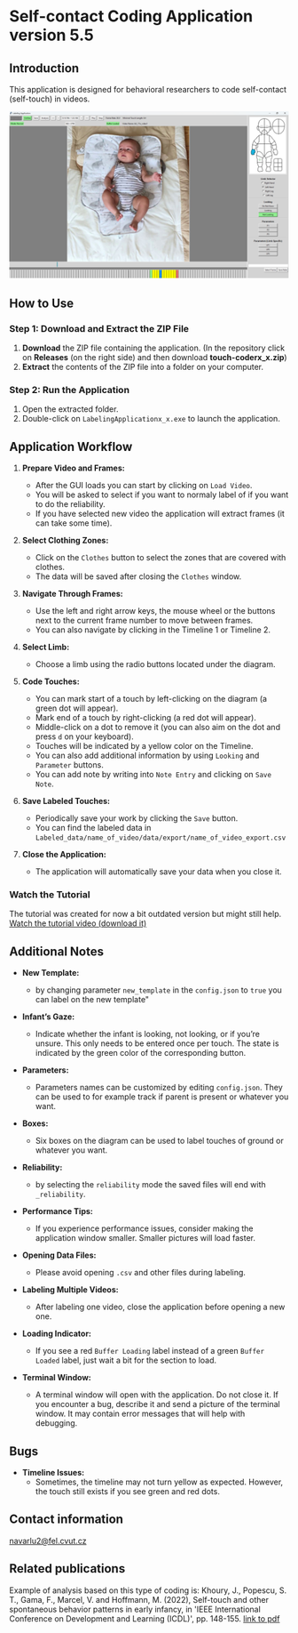 # Self-contact Coding Application version 5.5

## Introduction

This application is designed for behavioral researchers to code self-contact (self-touch) in videos.

![Showcase](readme_images/showcase.png)

## How to Use

### Step 1: Download and Extract the ZIP File

1. **Download** the ZIP file containing the application. (In the repository click on **Releases** (on the right side) and then download **touch-coderx_x.zip**)
2. **Extract** the contents of the ZIP file into a folder on your computer.

### Step 2: Run the Application

1. Open the extracted folder.
2. Double-click on `LabelingApplicationx_x.exe` to launch the application.

## Application Workflow

1. **Prepare Video and Frames:**

   - After the GUI loads you can start by clicking on `Load Video`.
   - You will be asked to select if you want to normaly label of if you want to do the reliability.
   - If you have selected new video the application will extract frames (it can take some time).

2. **Select Clothing Zones:**
   - Click on the `Clothes` button to select the zones that are covered with clothes.
   - The data will be saved after closing the `Clothes` window.
3. **Navigate Through Frames:**

   - Use the left and right arrow keys, the mouse wheel or the buttons next to the current frame number to move between frames.
   - You can also navigate by clicking in the Timeline 1 or Timeline 2.

4. **Select Limb:**

   - Choose a limb using the radio buttons located under the diagram.

5. **Code Touches:**

   - You can mark start of a touch by left-clicking on the diagram (a green dot will appear).
   - Mark end of a touch by right-clicking (a red dot will appear).
   - Middle-click on a dot to remove it (you can also aim on the dot and press `d` on your keyboard).
   - Touches will be indicated by a yellow color on the Timeline.
   - You can also add additional information by using `Looking` and `Parameter` buttons.
   - You can add note by writing into `Note Entry` and clicking on `Save Note`.

6. **Save Labeled Touches:**

   - Periodically save your work by clicking the `Save` button.
   - You can find the labeled data in `Labeled_data/name_of_video/data/export/name_of_video_export.csv`

7. **Close the Application:**
   - The application will automatically save your data when you close it.

### Watch the Tutorial

The tutorial was created for now a bit outdated version but might still help.
[Watch the tutorial video (download it)](./assets/tutorial.mp4)

## Additional Notes

- **New Template:**

  - by changing parameter `new_template` in the `config.json` to `true` you can label on the new template"

- **Infant’s Gaze:**

  - Indicate whether the infant is looking, not looking, or if you’re unsure. This only needs to be entered once per touch. The state is indicated by the green color of the corresponding button.

- **Parameters:**

  - Parameters names can be customized by editing `config.json`. They can be used to for example track if parent is present or whatever you want.

- **Boxes:**

  - Six boxes on the diagram can be used to label touches of ground or whatever you want.

- **Reliability:**

  - by selecting the `reliability` mode the saved files will end with `_reliability`.

- **Performance Tips:**

  - If you experience performance issues, consider making the application window smaller. Smaller pictures will load faster.

- **Opening Data Files:**

  - Please avoid opening `.csv` and other files during labeling.

- **Labeling Multiple Videos:**

  - After labeling one video, close the application before opening a new one.

- **Loading Indicator:**

  - If you see a red `Buffer Loading` label instead of a green `Buffer Loaded` label, just wait a bit for the section to load.

- **Terminal Window:**
  - A terminal window will open with the application. Do not close it. If you encounter a bug, describe it and send a picture of the terminal window. It may contain error messages that will help with debugging.

## Bugs

- **Timeline Issues:**
  - Sometimes, the timeline may not turn yellow as expected. However, the touch still exists if you see green and red dots.

## Contact information

navarlu2@fel.cvut.cz

## Related publications

Example of analysis based on this type of coding is:
Khoury, J., Popescu, S. T., Gama, F., Marcel, V. and Hoffmann, M. (2022), Self-touch and other spontaneous behavior patterns in early infancy, in 'IEEE International Conference on Development and Learning (ICDL)', pp. 148-155. [link to pdf](https://drive.google.com/file/d/1iVgMr-8eJFPH8jU31ksDNmv4xWY_4s5q/view?usp=sharing)
